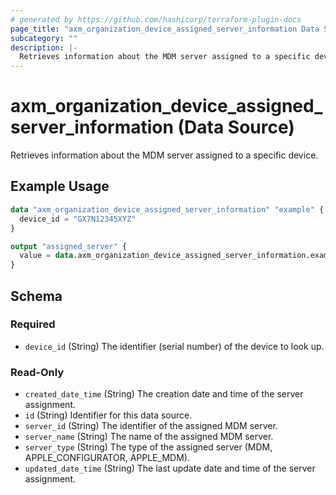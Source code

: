 ```yaml
---
# generated by https://github.com/hashicorp/terraform-plugin-docs
page_title: "axm_organization_device_assigned_server_information Data Source - terraform-provider-axm"
subcategory: ""
description: |-
  Retrieves information about the MDM server assigned to a specific device.
---
```


# axm_organization_device_assigned_server_information (Data Source)

Retrieves information about the MDM server assigned to a specific device.

## Example Usage

```terraform
data "axm_organization_device_assigned_server_information" "example" {
  device_id = "GX7N12345XYZ"
}

output "assigned_server" {
  value = data.axm_organization_device_assigned_server_information.example
}
```

<!-- schema generated by tfplugindocs -->
## Schema

### Required

- `device_id` (String) The identifier (serial number) of the device to look up.

### Read-Only

- `created_date_time` (String) The creation date and time of the server assignment.
- `id` (String) Identifier for this data source.
- `server_id` (String) The identifier of the assigned MDM server.
- `server_name` (String) The name of the assigned MDM server.
- `server_type` (String) The type of the assigned server (MDM, APPLE_CONFIGURATOR, APPLE_MDM).
- `updated_date_time` (String) The last update date and time of the server assignment.
